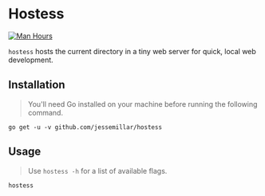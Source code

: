 # Hostess

[![Man Hours](https://img.shields.io/endpoint?url=https%3A%2F%2Fjessemillar-man-hours.herokuapp.com%2Fhours%3Frepo%3Dhttps%3A%2F%2Fgithub.com%2Fjessemillar%2Fhostess.git)](https://github.com/jessemillar/man-hours)

`hostess` hosts the current directory in a tiny web server for quick, local web development.

## Installation

> You'll need Go installed on your machine before running the following command.

```shell
go get -u -v github.com/jessemillar/hostess
```

## Usage

> Use `hostess -h` for a list of available flags.

```shell
hostess
```
